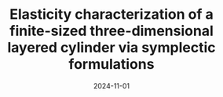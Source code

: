 ---
title: "Elasticity characterization of a finite-sized three-dimensional layered cylinder via symplectic formulations"
collection: publications
category: manuscripts
permalink: /publication/paper8
date: 2024-11-01
venue: 'SSRN'
excerpt: ''
paperurl: ''
citation: '<u>L.Z.C. Chen</u>, C.W. Lim and W.Q. Chen. &quot;Elasticity characterization of a finite-sized three-dimensional layered cylinder via symplectic formulations. &quot; <i>SSRN</i>, 2025.'
---
